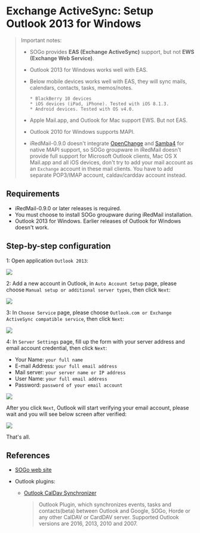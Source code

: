 # Exchange ActiveSync: Setup Outlook 2013 for Windows

> Important notes:
>
> * SOGo provides __EAS (Exchange ActiveSync)__ support, but not __EWS
>   (Exchange Web Service)__.
>
> * Outlook 2013 for Windows works well with EAS.
>
> * Below mobile devices works well with EAS, they will sync mails, calendars,
>   contacts, tasks, memos/notes.
>
>       * BlackBerry 10 devices
>       * iOS devices (iPad, iPhone). Tested with iOS 8.1.3.
>       * Android devices. Tested with OS v4.0.
>
> * Apple Mail.app, and Outlook for Mac support EWS. But not EAS.
> * Outlook 2010 for Windows supports MAPI.
> * iRedMail-0.9.0 doesn't integrate [OpenChange](http://www.openchange.org) and
>   [Samba4](http://www.samba.org) for native MAPI support, so SOGo groupware
>   in iRedMail doesn't provide full support for Microsoft Outlook clients,
>   Mac OS X Mail.app and all iOS devices, don't try to add your mail account
>   as an `Exchange` account in these mail clients. You have to add separate
>   POP3/IMAP account, caldav/carddav account instead.

## Requirements

* iRedMail-0.9.0 or later releases is required.
* You must choose to install SOGo groupware during iRedMail installation.
* Outlook 2013 for Windows. Earlier releases of Outlook for Windows doesn't work.

## Step-by-step configuration

1: Open application `Outlook 2013`:

![](./images/sogo/outlook.2013.app.png)

2: Add a new account in Outlook, in `Auto Account Setup` page, please choose `Manual setup
   or additional server types`, then click `Next`:

![](./images/sogo/outlook.add.account.png)

3: In `Choose Service` page, please choose `Outlook.com or Exchange ActiveSync
   compatible service`, then click `Next`:

![](./images/sogo/outlook.choose.service.png)

4: In `Server Settings` page, fill up the form with your server address and
   email account credential, then click `Next`:

* Your Name: `your full name`
* E-mail Address: `your full email address`
* Mail server: `your server name or IP address`
* User Name: `your full email address`
* Password: `password of your email account`

![](./images/sogo/outlook.server.settings.png)

After you click `Next`, Outlook will start verifying your email account, please
wait and you will see below screen after verified:

![](./images/sogo/outlook.test.account.settings.png)

That's all.

## References

* [SOGo web site](http://sogo.nu)
* Outlook plugins:

    * [Outlook CalDav Synchronizer](https://github.com/aluxnimm/outlookcaldavsynchronizer)

        > Outlook Plugin, which synchronizes events, tasks and contacts(beta) between Outlook and Google, SOGo, Horde or any other CalDAV or CardDAV server. Supported Outlook versions are 2016, 2013, 2010 and 2007.
